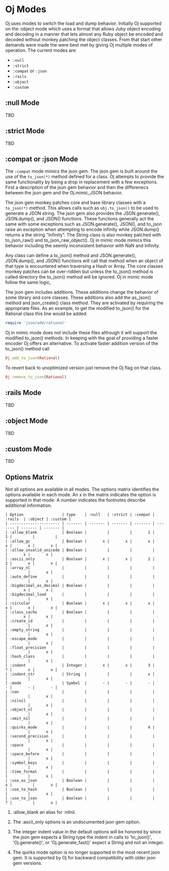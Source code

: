 # Oj Modes

Oj uses modes to switch the load and dump behavior. Initially Oj supported on
the :object mode which uses a format that allows Juby object encoding and
decoding in a manner that lets almost any Ruby object be encoded and decoded
without monkey patching the object classes. From that start other demands were
made the were best met by giving Oj multiple modes of operation. The current
modes are:

 - `:null`
 - `:strict`
 - `:compat` or `:json`
 - `:rails`
 - `:object`
 - `:custom`

## :null Mode

TBD

## :strict Mode

TBD

## :compat or :json Mode

The `:compat` mode mimics the json gem. The json gem is built around the use
of the `to_json(*)` method defined for a class. Oj attempts to provide the
same functionality by being a drop in replacement with a few exceptions. First
a description of the json gem behavior and then the differenecs between the
json gem and the Oj.mimic_JSON behavior.

The json gem monkey patches core and base library classes with a `to_json(*)`
method. This allows calls such as `obj.to_json()` to be used to generate a
JSON string. The json gem also provides the JSON.generate(), JSON.dump(), and
JSON() functions. These functions generally act the same with some exceptions
such as JSON.generate(), JSON(), and to_json raise an exception when
attempting to encode infinity while JSON.dump() returns a the string
"Infinity". The String class is also monkey patched with to_json_raw() and
to_json_raw_object(). Oj in mimic mode mimics this behavior including the
seemly inconsistent behavior with NaN and Infinity.

Any class can define a to_json() method and JSON.generate(), JSON.dump(), and
JSON() functions will call that method when an object of that type is
encountered when traversing a Hash or Array. The core classes monkey patches
can be over-ridden but unless the to_json() method is called directory the
to_json() method will be ignored. Oj in mimic mode follow the same logic,

The json gem includes additions. These additions change the behavior of some
library and core classes. These additions also add the as_json() method and
json_create() class method. They are activated by requiring the appropriate
files. As an example, to get the modified to_json() for the Rational class
this line would be added.

```ruby
require 'json/add/rational'
```

Oj in mimic mode does not include these files although it will support the
modified to_json() methods. In keeping with the goal of providing a faster
encoder Oj offers an alternative. To activate faster addition version of the
to_json() method call

```ruby
Oj.add_to_json(Rational)
```

To revert back to unoptimized version just remove the Oj flag on that class.

```ruby
Oj.remove_to_json(Rational)
```

## :rails Mode

TBD

## :object Mode

TBD

## :custom Mode

TBD

## Options Matrix

Not all options are available in all modes. The options matrix identifies the
options available in each mode. An x in the matrix indicates the option is
supported in that mode. A number indicates the footnotes describe additional
information.

    | Option                 | type    | :null   | :strict | :compat | :rails  | :object | :custom |
    | ---------------------- | ------- | ------- | ------- | ------- | ------- | ------- | ------- |
    | :allow_blank           | Boolean |         |         |       1 |       1 |         |         |
    | :allow_gc              | Boolean |       x |       x |       x |       x |       x |       x |
    | :allow_invalid_unicode | Boolean |         |         |         |         |       x |       x |
    | :ascii_only            | Boolean |       x |       x |       2 |       2 |       x |       x |
    | :array_nl              |         |         |         |         |         |         |       x |
    | :auto_define           |         |         |         |         |         |         |       x |
    | :bigdecimal_as_decimal | Boolean |         |         |         |         |       x |       x |
    | :bigdecimal_load       |         |         |         |         |         |         |       x |
    | :circular              | Boolean |       x |       x |       x |       x |       x |       x |
    | :class_cache           | Boolean |         |         |         |         |       x |       x |
    | :create_id             |         |         |         |         |         |         |       x |
    | :empty_string          |         |         |         |         |         |         |       x |
    | :escape_mode           |         |         |         |         |         |         |       x |
    | :float_precision       |         |         |         |         |         |         |       x |
    | :hash_class            |         |         |         |         |         |         |       x |
    | :indent                | Integer |       x |       x |       3 |       ? |       x |       x |
    | :indent_str            | String  |         |         |       x |         |         |       x |
    | :mode                  | Symbol  |       - |       - |       - |       - |       - |       - |
    | :nan                   |         |         |         |         |         |         |       x |
    | :nilnil                |         |         |         |         |         |         |       x |
    | :object_nl             |         |         |         |         |         |         |       x |
    | :omit_nil              |         |         |         |         |         |         |       x |
    | :quirks_mode           |         |         |         |       4 |         |         |       x |
    | :second_precision      |         |         |         |         |         |         |       x |
    | :space                 |         |         |         |         |         |         |       x |
    | :space_before          |         |         |         |         |         |         |       x |
    | :symbol_keys           |         |         |         |         |         |         |       x |
    | :time_format           |         |         |         |         |         |         |       x |
    | :use_as_json           | Boolean |         |         |         |       x |         |       x |
    | :use_to_hash           | Boolean |         |         |         |         |         |       x |
    | :use_to_json           | Boolean |         |         |         |       ? |         |       x |

 1. :allow_blank an alias for :nilnil.

 2. The :ascii_only options is an undocumented json gem option.

 3. The integer indent value in the default options will be honored by since
    the json gem expects a String type the indent in calls to 'to_json()',
    'Oj.generate()', or 'Oj.generate_fast()' expect a String and not an
    integer.

 4. The quirks mode option is no longer supported in the most recent json
    gem. It is supported by Oj for backward compatibility with older json gem
    versions.